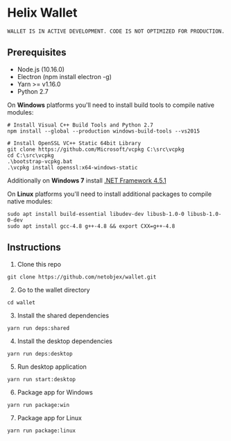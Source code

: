 # Helix Wallet
```
WALLET IS IN ACTIVE DEVELOPMENT. CODE IS NOT OPTIMIZED FOR PRODUCTION.
```

## Prerequisites

- Node.js (10.16.0)
- Electron (npm install electron -g)
- Yarn >= v1.16.0
- Python 2.7


On **Windows** platforms you'll need to install build tools to compile native modules:

```
# Install Visual C++ Build Tools and Python 2.7
npm install --global --production windows-build-tools --vs2015

# Install OpenSSL VC++ Static 64bit Library
git clone https://github.com/Microsoft/vcpkg C:\src\vcpkg
cd C:\src\vcpkg
.\bootstrap-vcpkg.bat
.\vcpkg install openssl:x64-windows-static
```
Additionally on **Windows 7** install [.NET Framework 4.5.1](https://www.microsoft.com/en-us/download/details.aspx?id=40773)

On **Linux** platforms you'll need to install additional packages to compile native modules:

```
sudo apt install build-essential libudev-dev libusb-1.0-0 libusb-1.0-0-dev
sudo apt install gcc-4.8 g++-4.8 && export CXX=g++-4.8

```
## Instructions

1. Clone this repo
```
git clone https://github.com/netobjex/wallet.git
```

2. Go to the wallet directory
```
cd wallet
```

3. Install the shared dependencies
```
yarn run deps:shared
```

4. Install the desktop dependencies
```
yarn run deps:desktop
```

5. Run desktop application
```
yarn run start:desktop
```

6. Package app for Windows

```
yarn run package:win
```
7. Package app for Linux

```
yarn run package:linux
```
